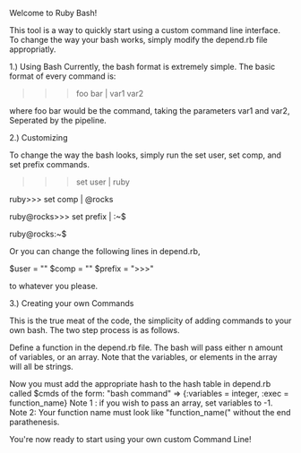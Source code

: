 Welcome to Ruby Bash!

This tool is a way to quickly start using a custom command line interface.
To change the way your bash works, simply modify the depend.rb file appropriatly.

1.) Using Bash
Currently, the bash format is extremely simple. The basic format of every command is:

>>>foo bar | var1 var2

where foo bar would be the command, taking the parameters var1 and var2, Seperated by the pipeline.

2.) Customizing

To change the way the bash looks, simply run the set user, set comp, and set prefix commands.

>>> set user | ruby

ruby>>> set comp | @rocks

ruby@rocks>>> set prefix | :~$

ruby@rocks:~$ 

Or you can change the following lines in depend.rb,

$user = ""
$comp = ""
$prefix = ">>>"

to whatever you please.

3.) Creating your own Commands

This is the true meat of the code, the simplicity of adding commands to your own bash. 
The two step process is as follows.

Define a function in the depend.rb file. The bash will pass either n amount of variables, or an array. 
Note that the variables, or elements in the array will all be strings.

Now you must add the appropriate hash to the hash table in depend.rb called $cmds of the form:
"bash command" => {:variables = integer, :exec = function_name}
Note 1 : if you wish to pass an array, set variables to -1.
Note 2: Your function name must look like "function_name(" without the end parathenesis.

You're now ready to start using your own custom Command Line!



